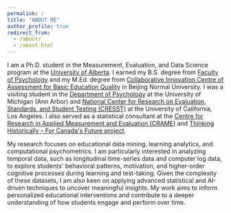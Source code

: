 ```yaml
---
permalink: /
title: "ABOUT ME"
author_profile: true
redirect_from: 
  - /about/
  - /about.html
---
```


I am a Ph.D. student in the Measurement, Evaluation, and Data Science program at the [University of Alberta](https://www.ualberta.ca/en/educational-psychology/graduate-programs/measurement-evaluation-and-data-sciences/index.html). I earned my B.S. degree from [Faculty of Psychology](https://english.bnu.edu.cn/schoolsdepartments/byx/113270.htm) and my M.Ed. degree from [Collaborative Innovation Centre of Assessment for Basic Education Quality](https://english.bnu.edu.cn/schoolsdepartments/yjs/113323.htm) in Beijing Normal University. I was a visiting student in the [Department of Psychology](https://lsa.umich.edu/psych/about.html) at the University of Michigan (Ann Arbor) and [National Center for Research on Evaluation, Standards, and Student Testing (CRESST)](https://cresst.org/about-us/) at the University of California, Los Angeles. I also served as a statistical consultant at the [Centre for Research in Applied Measurement and Evaluation (CRAME)](https://sites.google.com/ualberta.ca/crame/crame-consultants?authuser=0) and [Thinking Historically – For Canada's Future project](https://thinking-historically.ca/consultants/).

My research focuses on educational data mining, learning analytics, and computational psychometrics. I am particularly interested in analyzing temporal data, such as longitudinal time-series data and computer log data, to explore students' behavioral patterns, motivation, and higher-order cognitive processes during learning and test-taking. Given the complexity of these datasets, I am also keen on applying advanced statistical and AI-driven techniques to uncover meaningful insights. My work aims to inform personalized educational interventions and contribute to a deeper understanding of how students engage and perform over time.
